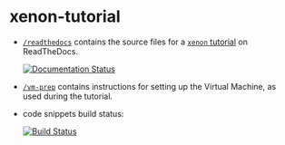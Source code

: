 # xenon-tutorial

- [``/readthedocs``](/readthedocs) contains the source files for a [``xenon`` tutorial](http://xenon-tutorial.readthedocs.io) on ReadTheDocs.

    [![Documentation Status](https://readthedocs.org/projects/xenon-tutorial/badge/?version=latest)](https://xenon-tutorial.readthedocs.io/en/latest/?badge=latest) 

- [``/vm-prep``](/vm-prep) contains instructions for setting up the Virtual Machine, as used during the tutorial.
- code snippets build status:

    [![Build Status](https://travis-ci.org/xenon-middleware/xenon-tutorial.svg?branch=master)](https://travis-ci.org/xenon-middleware/xenon-tutorial)
